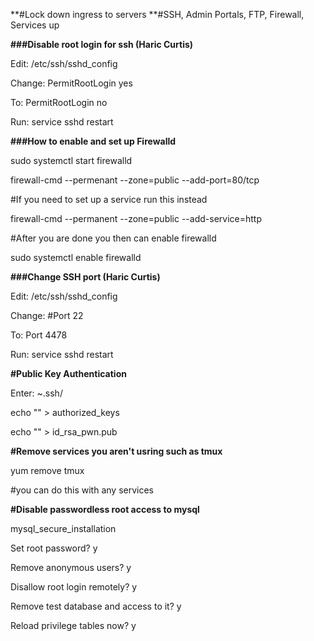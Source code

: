 **#Lock down ingress to servers
**#SSH, Admin Portals, FTP, Firewall, Services up



**###Disable root login for ssh (Haric Curtis)**

Edit: /etc/ssh/sshd_config

Change: PermitRootLogin yes

To: PermitRootLogin no

Run: service sshd restart



**###How to enable and set up Firewalld**

sudo systemctl start firewalld

firewall-cmd --permenant --zone=public --add-port=80/tcp

#If you need to set up a service run this instead

firewall-cmd --permanent --zone=public --add-service=http

#After you are done you then can enable firewalld

sudo systemctl enable firewalld



**###Change SSH port (Haric Curtis)**

Edit: /etc/ssh/sshd_config

Change: #Port 22

To: Port 4478

Run: service sshd restart



**#Public Key Authentication**

Enter: ~.ssh/

echo "" > authorized_keys

echo "" > id_rsa_pwn.pub


**#Remove services you aren't usring such as tmux**

yum remove tmux

#you can do this with any services



**#Disable passwordless root access to mysql**

mysql_secure_installation

Set root password? y

Remove anonymous users? y

Disallow root login remotely? y

Remove test database and access to it? y

Reload privilege tables now? y

